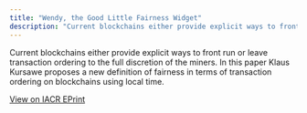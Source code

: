 ```yaml
---
title: "Wendy, the Good Little Fairness Widget"
description: "Current blockchains either provide explicit ways to front run or leave transaction ordering to the full discretion of the miners. In this paper Klaus Kursawe proposes a new definition of fairness in terms of transaction ordering on blockchains using local time."
---
```


<p>Current blockchains either provide explicit ways to front run or leave transaction ordering to the full discretion of the miners. In this paper Klaus Kursawe proposes a new definition of fairness in terms of transaction ordering on blockchains using local time.</p>
<p><a href="https://eprint.iacr.org/2020/885" target="_blank">View on IACR EPrint</a></p>
